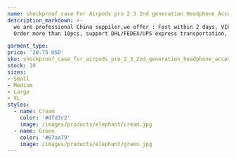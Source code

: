 ```yaml
---
name: shockproof case For Airpods pro 2 3 2nd generation Headphone Accessories airpod Silicone Cute Protective Cover Case
description_markdown: >-
  we are professional China suppiler,we offer : Fast within 2 days, VIP service, 100%Quality Testing, 100% Positive Feedback, always ready for wholesaler. The factory sells directly, and all products are strictly tested to ensure that there are no quality problems before sending the goods. Fast shipping within 24 hours of ordering products,
  Order more than 10pcs, support DHL/FEDEX/UPS express transportation, send from China..syi

garment_type:
price: '28.75 USD'
sku: shockproof_case_for_airpods_pro_2_3_2nd_generation_headphone_accessories_airpod_silicone_cute_protective_cover_case
stock: 10
sizes:
- Small
- Medium
- Large
- XL
styles:
  - name: Cream
    color: '#dfd3c2'
    image: /images/products/elephant/cream.jpg
  - name: Green
    color: '#67aa79'
    image: /images/products/elephant/green.jpg
---
```

